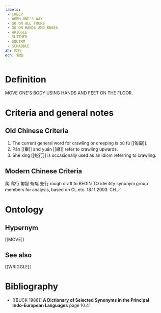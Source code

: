 ```yaml
---
labels: 
 - CREEP
 - WORM ONE'S WAY
 - GO ON ALL FOURS
 - GO ON HANDS AND KNEES
 - WRIGGLE
 - SLITHER
 - SQUIRM
 - SCRABBLE
zh: 爬行
och: 匍匐
---
```


# Definition
MOVE ONE'S BODY USING HANDS AND FEET ON THE FLOOR.
# Criteria and general notes
## Old Chinese Criteria
1. The current general word for crawling or creeping is pú fú [[匍匐]].
2. Pān [[攀]] and yuán [[緣]] refer to crawling upwards.
3. Shé xíng [[蛇行]] is occasionally used as an idiom referring to crawling.
## Modern Chinese Criteria
爬
爬行
匍匐
蜿蜒
蛇行
rough draft to BEGIN TO identify synonym group members for analysis, based on CL etc. 18.11.2003. CH ／
# Ontology

## Hypernym
[[MOVE]]
## See also
[[WRIGGLE]]
# Bibliography
- [[BUCK 1988]]
**A Dictionary of Selected Synonyms in the Principal Indo-European Languages** page 10.41
